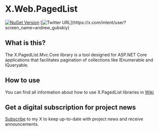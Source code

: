 # X.Web.PagedList

[![NuGet Version](http://img.shields.io/nuget/v/X.PagedList.Mvc.Core.svg?style=flat)](https://www.nuget.org/packages/X.PagedList.Mvc.Core/)
[![Twitter URL](https://img.shields.io/twitter/url/https/x.com/andrew_gubskiy.svg?style=social&label=Follow%20me!)](https://x.com/intent/user?screen_name=andrew_gubskiy)


## What is this?
The X.PagedList.Mvc.Core library is a tool designed for ASP.NET Core applications that facilitates pagination of 
collections like IEnumerable and IQueryable.

## How to use
You can find all information about how to use X.PagedList libraries in [Wiki](https://github.com/dncuug/X.PagedList/wiki)

## Get a digital subscription for project news
[Subscribe](https://x.com/intent/user?screen_name=andrew_gubskiy) to my X to keep up-to-date with project news and receive announcements.